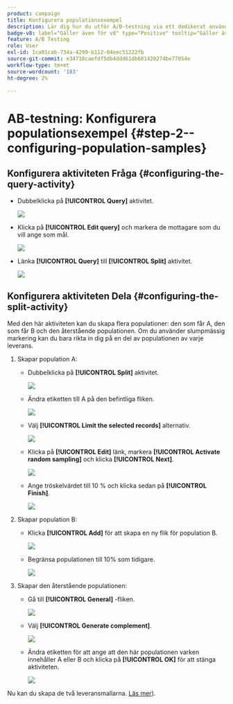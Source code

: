 ```yaml
---
product: campaign
title: Konfigurera populationsexempel
description: Lär dig hur du utför A/B-testning via ett dedikerat användningsfall
badge-v8: label="Gäller även för v8" type="Positive" tooltip="Gäller även Campaign v8"
feature: A/B Testing
role: User
exl-id: 1ca01cab-734a-4299-b112-04eec51222fb
source-git-commit: e34718caefdf5db4ddd61db601420274be77054e
workflow-type: tm+mt
source-wordcount: '183'
ht-degree: 2%

---
```


# AB-testning: Konfigurera populationsexempel {#step-2--configuring-population-samples}

## Konfigurera aktiviteten Fråga {#configuring-the-query-activity}

* Dubbelklicka på **[!UICONTROL Query]** aktivitet.

  ![](assets/use_case_abtesting_createrecipients_001.png)

* Klicka på **[!UICONTROL Edit query]** och markera de mottagare som du vill ange som mål.

  ![](assets/use_case_abtesting_createrecipients_002.png)

* Länka **[!UICONTROL Query]** till **[!UICONTROL Split]** aktivitet.

  ![](assets/use_case_abtesting_createrecipients_003.png)

## Konfigurera aktiviteten Dela {#configuring-the-split-activity}

Med den här aktiviteten kan du skapa flera populationer: den som får A, den som får B och den återstående populationen. Om du använder slumpmässig markering kan du bara rikta in dig på en del av populationen av varje leverans.

1. Skapar population A:

   * Dubbelklicka på **[!UICONTROL Split]** aktivitet.

     ![](assets/use_case_abtesting_createrecipients_004.png)

   * Ändra etiketten till A på den befintliga fliken.

     ![](assets/use_case_abtesting_createrecipients_005.png)

   * Välj **[!UICONTROL Limit the selected records]** alternativ.

     ![](assets/use_case_abtesting_createrecipients_006.png)

   * Klicka på **[!UICONTROL Edit]** länk, markera **[!UICONTROL Activate random sampling]** och klicka **[!UICONTROL Next]**.

     ![](assets/use_case_abtesting_createrecipients_007.png)

   * Ange tröskelvärdet till 10 % och klicka sedan på **[!UICONTROL Finish]**.

     ![](assets/use_case_abtesting_createrecipients_008.png)

1. Skapar population B:

   * Klicka **[!UICONTROL Add]** för att skapa en ny flik för population B.

     ![](assets/use_case_abtesting_createrecipients_009.png)

   * Begränsa populationen till 10% som tidigare.

     ![](assets/use_case_abtesting_createrecipients_010.png)

1. Skapar den återstående populationen:

   * Gå till **[!UICONTROL General]** -fliken.

     ![](assets/use_case_abtesting_createrecipients_011.png)

   * Välj **[!UICONTROL Generate complement]**.

     ![](assets/use_case_abtesting_createrecipients_012.png)

   * Ändra etiketten för att ange att den här populationen varken innehåller A eller B och klicka på **[!UICONTROL OK]** för att stänga aktiviteten.

     ![](assets/use_case_abtesting_createrecipients_013.png)

Nu kan du skapa de två leveransmallarna. [Läs mer](a-b-testing-uc-delivery-templates.md)).
